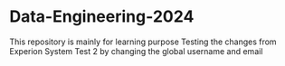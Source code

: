 # Data-Engineering-2024
This repository is mainly for learning purpose
Testing the changes from Experion System
Test 2  by changing the global username and email